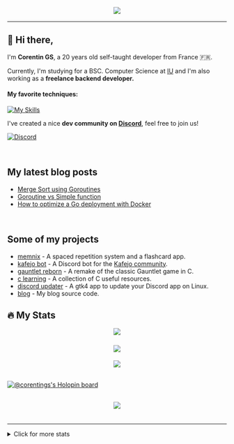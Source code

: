 
<p align="center">
  <a rel="me" href="https://corentings.dev/links">
    <img src="https://skillicons.dev/icons?i=discord,mastodon,twitter,github,linkedin&theme=dark" />

  </a>
</p>

---

## 👋 Hi there,

I'm **Corentin GS**, a 20 years old self-taught developer from France 🇫🇷.

Currently, I'm studying for a BSC. Computer Science at [IU](https://iu.org) and I'm also working as a **freelance backend developer.**

#### My favorite techniques:

[![My Skills](https://skillicons.dev/icons?i=go,c,docker,linux,postgres,kotlin,haskell&theme=dark)](https://corentings.dev)

I've created a nice **dev community on [Discord](https://corentings.dev/discord)**, feel free to join us!

[![Discord](https://skillicons.dev/icons?i=discord&theme=dark)](https://corentings.dev/discord)

<br/>

## My latest blog posts

<!-- BLOG-POST-LIST:START -->
- [Merge Sort using Goroutines](https://corentings.dev/blog/mergesort-parallel/)
- [Goroutine vs Simple function](https://corentings.dev/blog/simple-go-vs-goroutines/)
- [How to optimize a Go deployment with Docker](https://corentings.dev/blog/docker-and-go/)
<!-- BLOG-POST-LIST:END -->

<br/>

## Some of my projects

- [memnix](https://github.com/memnix) - A spaced repetition system and a flashcard app.
- [kafejo bot](https://github.com/CorentinGS/Kafejo-Bot) - A Discord bot for the [Kafejo community](https://corentings.vercel.app/discord/).
- [gauntlet reborn](https://github.com/CorentinGS/gauntlet-reborn) - A remake of the classic Gauntlet game in C.
- [c learning](https://github.com/CorentinGS/C-Learning) - A collection of C useful resources.
- [discord updater](https://github.com/CorentinGS/discordUpdater) - A gtk4 app to update your Discord app on Linux.
- [blog](https://github.com/CorentinGS/corentings.github.io) - My blog source code.

## 🔥 My Stats

<div align="center">
<a>
    <img rel="me" src="https://img.shields.io/endpoint?url=https%3A%2F%2Fhits.dwyl.com%2FCorentinGS%2FCorentinGS.json%3Fcolor%3Dpink&style=for-the-badge">
</a>
</div>
<br/>

<div align="center"><img src="https://github-readme-stats.vercel.app/api?username=corentings&show_icons=true&count_private=true&hide_border=true&theme=radical" align="center" /></div>

<br/>

<div align="center">
<img src="http://github-readme-streak-stats.herokuapp.com?user=corentings&theme=dark&background=000000" align="center" />
</div>
<br/>

[![@corentings's Holopin board](https://holopin.me/corentings)](https://holopin.io/@corentings)

<br/>

<div align="center"><img src="https://spotify-github-profile.vercel.app/api/view?uid=t84wh5mdrj0wzr83ksly5kjhl&cover_image=true&theme=default&bar_color=53b14f&bar_color_cover=false" /></div>
<br />

---

<details>
<summary>Click for more stats</summary>
  <p align="center">
      <img alt = "GitHub Stats" src="https://github.com/CorentinGS/CorentinGS/blob/main/github-metrics.svg">
  </p>
